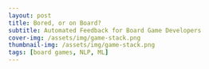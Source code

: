 ```yaml
---
layout: post
title: Bored, or on Board?
subtitle: Automated Feedback for Board Game Developers
cover-img: /assets/img/game-stack.png
thumbnail-img: /assets/img/game-stack.png
tags: [board games, NLP, ML]
---
```




